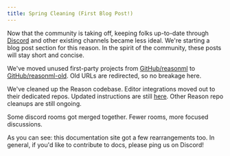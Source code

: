 ```yaml
---
title: Spring Cleaning (First Blog Post!)
---
```


Now that the community is taking off, keeping folks up-to-date through [Discord](https://discord.gg/reasonml) and other existing channels became less ideal. We're starting a blog post section for this reason. In the spirit of the community, these posts will stay short and concise.

We've moved unused first-party projects from [GitHub/reasonml](https://github.com/reasonml/) to [GitHub/reasonml-old](https://github.com/reasonml-old). Old URLs are redirected, so no breakage here.

We've cleaned up the Reason codebase. Editor integrations moved out to their dedicated repos. Updated instructions are still [here](/docs/en/editor-plugins.html). Other Reason repo cleanups are still ongoing.

Some discord rooms got merged together. Fewer rooms, more focused discussions.

As you can see: this documentation site got a few rearrangements too. In general, if you'd like to contribute to docs, please ping us on Discord!
